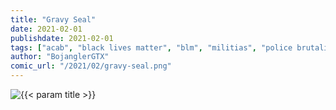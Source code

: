 ```yaml
---
title: "Gravy Seal"
date: 2021-02-01
publishdate: 2021-02-01
tags: ["acab", "black lives matter", "blm", "militias", "police brutality", "gravy seal"]
author: "BojanglerGTX"
comic_url: "/2021/02/gravy-seal.png"
---
```


<img alt="{{< param title >}}" class="comic" src="{{< param comic_url >}}" >
